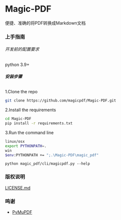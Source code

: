 

# Magic-PDF

便捷、准确的将PDF转换成Markdown文档


### 上手指南

###### 开发前的配置要求

python 3.9+

###### **安装步骤**

1.Clone the repo

```sh
git clone https://github.com/magicpdf/Magic-PDF.git
```

2.Install the requirements

```sh
cd Magic-PDF
pip install -r requirements.txt
```

3.Run the command line

```sh
linux/osx
export PYTHONPATH=.
win
$env:PYTHONPATH += ";.\Magic-PDF\magic_pdf"    
```
```
python magic_pdf/cli/magicpdf.py --help
```

### 版权说明

[LICENSE.md](https://github.com/magicpdf/Magic-PDF/blob/master/LICENSE.md)

### 鸣谢

- [PyMuPDF](https://github.com/pymupdf/PyMuPDF)



